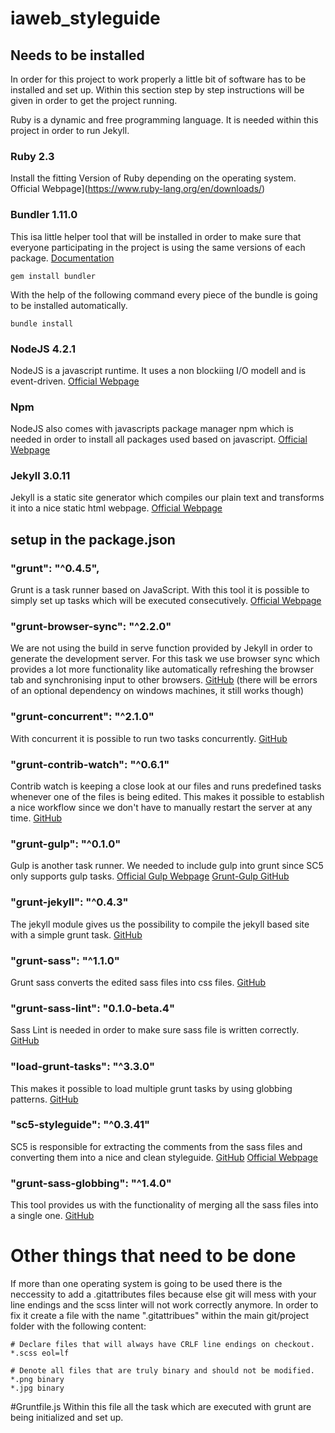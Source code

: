 # iaweb_styleguide

## Needs to be installed

In order for this project to work properly a little bit of software has to be installed and set up.
Within this section step by step instructions will be given in order to get the project running.

Ruby is a dynamic and free programming language. It is needed within this project in order to run Jekyll.
### Ruby 2.3
Install the fitting Version of Ruby depending on the operating system. Official Webpage](https://www.ruby-lang.org/en/downloads/)

### Bundler 1.11.0
This isa little helper tool that will be installed in order to make sure that everyone participating in the project is using the same versions of each package.  [Documentation](http://bundler.io/)
```
gem install bundler
```

With the help of the following command every piece of the bundle is going to be installed automatically.

```
bundle install
```
### NodeJS 4.2.1
NodeJS is a javascript runtime. It uses a non blockiing I/O modell and is event-driven. [Official Webpage](https://nodejs.org/en/download/)

### Npm
NodeJS also comes with javascripts package manager npm which is needed in order to install all packages used based on javascript. [Official Webpage](https://www.npmjs.com/)

### Jekyll 3.0.11
Jekyll is a static site generator which compiles our plain text and transforms it into a nice static html webpage. [Official Webpage](https://jekyllrb.com/)



## setup in the package.json

### "grunt": "^0.4.5",
Grunt is a task runner based on JavaScript. With this tool it is possible to simply set up tasks which will be executed consecutively. [Official Webpage](http://gruntjs.com/)

### "grunt-browser-sync": "^2.2.0"
We are not using the build in serve function provided by Jekyll in order to generate the development server.
For this task we use browser sync which provides a lot more functionality like automatically refreshing the browser tab and synchronising input to other browsers. [GitHub](https://github.com/BrowserSync/grunt-browser-sync)
 (there will be errors of an optional dependency on windows machines, it still works though)

### "grunt-concurrent": "^2.1.0"
With concurrent it is possible to run two tasks concurrently. [GitHub](https://github.com/sindresorhus/grunt-concurrent)

### "grunt-contrib-watch": "^0.6.1"
Contrib watch is keeping a close look at our files and runs predefined tasks whenever one of the files is being edited.
This makes it possible to establish a nice workflow since we don't have to manually restart the server at any time. [GitHub](https://github.com/gruntjs/grunt-contrib-watch)

### "grunt-gulp": "^0.1.0"
Gulp is another task runner. We needed to include gulp into grunt since SC5 only supports gulp tasks.
[Official Gulp Webpage](http://gulpjs.com/) [Grunt-Gulp GitHub](https://github.com/gratimax/gulp-grunt)

### "grunt-jekyll": "^0.4.3"
The jekyll module gives us the possibility to compile the jekyll based site with a simple grunt task. [GitHub](https://github.com/dannygarcia/grunt-jekyll)

### "grunt-sass": "^1.1.0"
Grunt sass converts the edited sass files into css files. [GitHub](https://github.com/sindresorhus/grunt-sass)

### "grunt-sass-lint": "0.1.0-beta.4"
Sass Lint is needed in order to make sure sass file is written correctly. [GitHub](https://github.com/sasstools/grunt-sass-lint)

### "load-grunt-tasks": "^3.3.0"
This makes it possible to load multiple grunt tasks by using globbing patterns. [GitHub](https://github.com/sindresorhus/load-grunt-tasks	)

### "sc5-styleguide": "^0.3.41"
SC5 is responsible for extracting the comments from the sass files and converting them into a nice and clean styleguide. [GitHub](https://github.com/SC5/sc5-styleguide) [Official Webpage](http://styleguide.sc5.io/	)

### "grunt-sass-globbing": "^1.4.0"
This tool provides us with the functionality of merging all the sass files into a single one. [GitHub](https://github.comonalli/DennisBecker/grunt-sass-globbing)



# Other things that need to be done
If more than one operating system is going to be used there is the neccessity to add a .gitattributes files because else git will mess with your line endings and the scss linter will not work correctly anymore.
In order to fix it create a file with the name ".gitattribues" within the main git/project folder with the following content:
```
# Declare files that will always have CRLF line endings on checkout.
*.scss eol=lf

# Denote all files that are truly binary and should not be modified.
*.png binary
*.jpg binary
```


#Gruntfile.js
Within this file all the task which are executed with grunt are being initialized and set up.